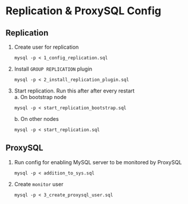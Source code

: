 # Replication & ProxySQL Config
## Replication
1. Create user for replication
    ```
    mysql -p < 1_config_replication.sql
    ```
2. Install `GROUP REPLICATION`  plugin
    ```
    mysql -p < 2_install_replication_plugin.sql
    ```
3. Start replication. Run this after after every restart  
    a. On bootstrap node
    ```
    mysql -p < start_replication_bootstrap.sql
    ```
    b. On other nodes
    ```
    mysql -p < start_replication.sql
    ```
## ProxySQL
1. Run config for enabling MySQL server to be monitored by ProxySQL
    ```
    mysql -p < addition_to_sys.sql
    ```
2. Create `monitor` user
    ```
    mysql -p < 3_create_proxysql_user.sql
    ```
